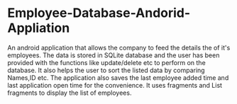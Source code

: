 # Employee-Database-Andorid-Appliation
An android application that allows the company to feed the details the of it's employees. 
The data is stored in SQLite database and the user has been provided with the functions like update/delete etc to perform on the database. 
It also helps the user to sort the listed data by comparing Names,ID etc. 
The application also saves the last employee added time and last application open time for the convenience. 
It uses fragments and List fragments to display the list of employees.
